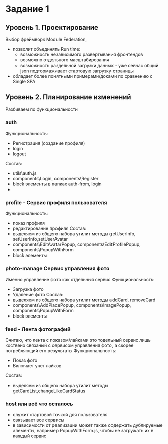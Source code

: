 # Задание 1 

## Уровень 1. Проектирование

Выбор фреймворк Module Federation,
- позволит объединять Run time:
  - возможность независимого развертывания фронтендов
  - возможно отдельного масштабирования
  - возможность раздельной загрузки данных - уже сейчас общий json подтормаживает стартовую загрузку страницы
- обладает более понятными примерами/доками по сравнению с Single SPA

## Уровень 2. Планирование изменений

Разбиваем по функциональности 
### auth
Функциональность:
  - Регистрация (создание профиля)
  - login
  - logout

Состав:
  - utils\auth.js
  - components\Login, components\Register
  - block элементы в папках  auth-from, login
  - 
### profile - Сервис профиля пользователя
Функциональность:
  - показ профиля
  - редактирование профиля
Состав:
  - выделяем из общего набора утилит методы getUserInfo, setUserInfo,setUserAvatar
  - components\EditAvatarPopup, components\EditProfilePopup, components\PopupWithForm
  - block элементы

### photo-manage Сервис управления фото
Именно управление фото как отдельный сервис
Функциональность:
  - Загрузка фото
  - Удаление фото
Состав:
- выделяем из общего набора утилит методы addCard, removeCard
- components\AddPlacePopup, components\ImagePopup, components\PopupWithForm
- block элементы

### feed - Лента фотографий
Считаю, что лента с показом/лайками это тодельный сервис лишь коствено связаный с сервисом управления фото, а скорее потребляющий его результаты
Функциональность:
  - Показ фото
  - Включает учет лайков

Состав:
- выделяем из общего набора утилит методы getCardList,changeLikeCardStatus

### host или всё что осталось
- служит стартовой точкой для пользователя
- связывает все сервисы
- в зависимости от реализации может также содержать дублируемые элементы, например PopupWithForm.js, чтобы не загружать их в каждый сервис 